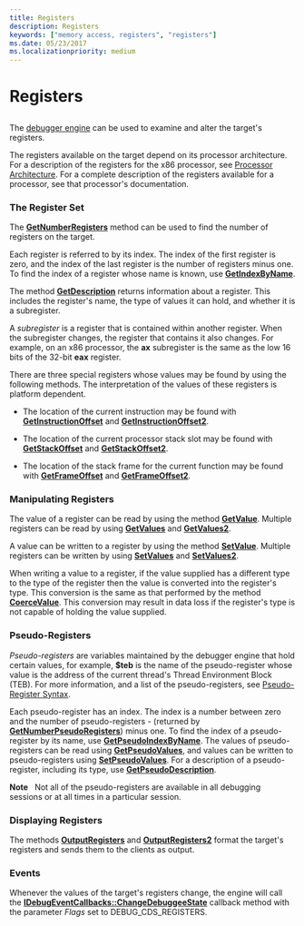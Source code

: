 ```yaml
---
title: Registers
description: Registers
keywords: ["memory access, registers", "registers"]
ms.date: 05/23/2017
ms.localizationpriority: medium
---
```


# Registers


## <span id="ddk_registers_dbx"></span><span id="DDK_REGISTERS_DBX"></span>


The [debugger engine](introduction.md#debugger-engine) can be used to examine and alter the target's registers.

The registers available on the target depend on its processor architecture. For a description of the registers for the x86 processor, see [Processor Architecture](processor-architecture.md). For a complete description of the registers available for a processor, see that processor's documentation.

### <span id="the_register_set"></span><span id="THE_REGISTER_SET"></span>The Register Set

The [**GetNumberRegisters**](/windows-hardware/drivers/ddi/dbgeng/nf-dbgeng-idebugregisters2-getnumberregisters) method can be used to find the number of registers on the target.

Each register is referred to by its index. The index of the first register is zero, and the index of the last register is the number of registers minus one. To find the index of a register whose name is known, use [**GetIndexByName**](/windows-hardware/drivers/ddi/dbgeng/nf-dbgeng-idebugregisters2-getindexbyname).

The method [**GetDescription**](/windows-hardware/drivers/ddi/dbgeng/nf-dbgeng-idebugregisters2-getdescription) returns information about a register. This includes the register's name, the type of values it can hold, and whether it is a subregister.

A *subregister* is a register that is contained within another register. When the subregister changes, the register that contains it also changes. For example, on an x86 processor, the **ax** subregister is the same as the low 16 bits of the 32-bit **eax** register.

There are three special registers whose values may be found by using the following methods. The interpretation of the values of these registers is platform dependent.

-   The location of the current instruction may be found with [**GetInstructionOffset**](/windows-hardware/drivers/ddi/dbgeng/nf-dbgeng-idebugregisters2-getinstructionoffset) and [**GetInstructionOffset2**](/windows-hardware/drivers/ddi/dbgeng/nf-dbgeng-idebugregisters2-getinstructionoffset2).

-   The location of the current processor stack slot may be found with [**GetStackOffset**](/windows-hardware/drivers/ddi/dbgeng/nf-dbgeng-idebugregisters2-getstackoffset) and [**GetStackOffset2**](/windows-hardware/drivers/ddi/dbgeng/nf-dbgeng-idebugregisters2-getstackoffset2).

-   The location of the stack frame for the current function may be found with [**GetFrameOffset**](/windows-hardware/drivers/ddi/dbgeng/nf-dbgeng-idebugregisters2-getframeoffset) and [**GetFrameOffset2**](/windows-hardware/drivers/ddi/dbgeng/nf-dbgeng-idebugregisters2-getframeoffset2).

### <span id="manipulating_registers"></span><span id="MANIPULATING_REGISTERS"></span>Manipulating Registers

The value of a register can be read by using the method [**GetValue**](/windows-hardware/drivers/ddi/dbgeng/nf-dbgeng-idebugregisters2-getvalue). Multiple registers can be read by using [**GetValues**](/windows-hardware/drivers/ddi/dbgeng/nf-dbgeng-idebugregisters2-getvalues) and [**GetValues2**](/windows-hardware/drivers/ddi/dbgeng/nf-dbgeng-idebugregisters2-getvalues2).

A value can be written to a register by using the method [**SetValue**](/windows-hardware/drivers/ddi/dbgeng/nf-dbgeng-idebugregisters2-setvalue). Multiple registers can be written by using [**SetValues**](/windows-hardware/drivers/ddi/dbgeng/nf-dbgeng-idebugregisters2-setvalues) and [**SetValues2**](/windows-hardware/drivers/ddi/dbgeng/nf-dbgeng-idebugregisters2-setvalues2).

When writing a value to a register, if the value supplied has a different type to the type of the register then the value is converted into the register's type. This conversion is the same as that performed by the method [**CoerceValue**](/windows-hardware/drivers/ddi/dbgeng/nf-dbgeng-idebugcontrol3-coercevalue). This conversion may result in data loss if the register's type is not capable of holding the value supplied.

### <span id="pseudo_registers"></span><span id="PSEUDO_REGISTERS"></span> Pseudo-Registers

*Pseudo-registers* are variables maintained by the debugger engine that hold certain values, for example, **$teb** is the name of the pseudo-register whose value is the address of the current thread's Thread Environment Block (TEB). For more information, and a list of the pseudo-registers, see [Pseudo-Register Syntax](pseudo-register-syntax.md).

Each pseudo-register has an index. The index is a number between zero and the number of pseudo-registers - (returned by [**GetNumberPseudoRegisters**](/windows-hardware/drivers/ddi/dbgeng/nf-dbgeng-idebugregisters2-getnumberpseudoregisters)) minus one. To find the index of a pseudo-register by its name, use [**GetPseudoIndexByName**](/windows-hardware/drivers/ddi/dbgeng/nf-dbgeng-idebugregisters2-getpseudoindexbyname). The values of pseudo-registers can be read using [**GetPseudoValues**](/windows-hardware/drivers/ddi/dbgeng/nf-dbgeng-idebugregisters2-getpseudovalues), and values can be written to pseudo-registers using [**SetPseudoValues**](/windows-hardware/drivers/ddi/dbgeng/nf-dbgeng-idebugregisters2-setpseudovalues). For a description of a pseudo-register, including its type, use [**GetPseudoDescription**](/windows-hardware/drivers/ddi/dbgeng/nf-dbgeng-idebugregisters2-getpseudodescription).

**Note**   Not all of the pseudo-registers are available in all debugging sessions or at all times in a particular session.

 

### <span id="displaying_registers"></span><span id="DISPLAYING_REGISTERS"></span>Displaying Registers

The methods [**OutputRegisters**](/windows-hardware/drivers/ddi/dbgeng/nf-dbgeng-idebugregisters2-outputregisters) and [**OutputRegisters2**](/windows-hardware/drivers/ddi/dbgeng/nf-dbgeng-idebugregisters2-outputregisters2) format the target's registers and sends them to the clients as output.

### <span id="events"></span><span id="EVENTS"></span>Events

Whenever the values of the target's registers change, the engine will call the [**IDebugEventCallbacks::ChangeDebuggeeState**](/windows-hardware/drivers/ddi/dbgeng/nf-dbgeng-idebugeventcallbacks-changedebuggeestate) callback method with the parameter *Flags* set to DEBUG\_CDS\_REGISTERS.

 

